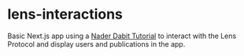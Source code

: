 # lens-interactions

Basic Next.js app using a [Nader Dabit Tutorial](https://www.youtube.com/watch?v=LcxOdWWL8xs) to interact with the Lens Protocol and display users and publications in the app.
